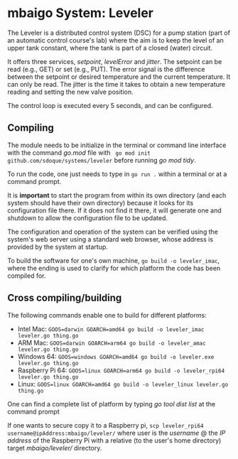 # mbaigo System: Leveler

The Leveler is a distributed control system (DSC) for a pump station (part of an automatic control course's lab) where the aim is to keep the level of an upper tank constant, where the tank is part of a closed (water) circuit.

It offers three services, *setpoint*, *levelError* and *jitter*. 
The setpoint can be read (e.g., GET) or set (e.g., PUT). 
The error signal is the difference between the setpoint or desired temperature and the current temperature.
It can only be read. 
The jitter is the time it takes to obtain a new temperature reading and setting the new valve position.

The control loop is executed every 5 seconds, and can be configured.

## Compiling
The module needs to be initialize in the terminal or command line interface with the command *go.mod* file with ``` go mod init github.com/sdoque/systems/leveler``` before running *go mod tidy*.

To run the code, one just needs to type in ```go run .``` within a terminal or at a command prompt.

It is **important** to start the program from within its own directory (and each system should have their own directory) because it looks for its configuration file there. If it does not find it there, it will generate one and shutdown to allow the configuration file to be updated.

The configuration and operation of the system can be verified using the system's web server using a standard web browser, whose address is provided by the system at startup.

To build the software for one's own machine,
```go build -o leveler_imac```, where the ending is used to clarify for which platform the code has been compiled for.


## Cross compiling/building
The following commands enable one to build for different platforms:
- Intel Mac:  ```GOOS=darwin GOARCH=amd64 go build -o leveler_imac leveler.go thing.go```
- ARM Mac: ```GOOS=darwin GOARCH=arm64 go build -o leveler_amac leveler.go thing.go```
- Windows 64: ```GOOS=windows GOARCH=amd64 go build -o leveler.exe leveler.go thing.go```
- Raspberry Pi 64: ```GOOS=linux GOARCH=arm64 go build -o leveler_rpi64 leveler.go thing.go```
- Linux: ```GOOS=linux GOARCH=amd64 go build -o leveler_linux leveler.go thing.go```

One can find a complete list of platform by typing *‌go tool dist list* at the command prompt

If one wants to secure copy it to a Raspberry pi,
`scp leveler_rpi64 username@ipAddress:mbaigo/leveler/` where user is the *username* @ the *IP address* of the Raspberry Pi with a relative (to the user's home directory) target *mbaigo/leveler/* directory.